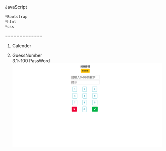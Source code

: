JavaScript

    *Bootstrap  
    *html  
    *css
=============
1. Calender 

2. GuessNumber  
3.1~100 PassWord  
![Password](https://github.com/chenyihusan/JS/blob/master/imagejs%20%E6%8B%B7%E8%B2%9D/JSpassword.png?raw=true)
